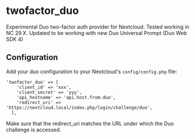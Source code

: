 # twofactor_duo
Experimental Duo two-factor auth provider for Nextcloud. Tested working in NC 29.X. Updated to be working with new Duo Universal Prompt (Duo Web SDK 4)

## Configuration

Add your duo configuration to your Nextcloud's `config/config.php` file:

```
'twofactor_duo' => [
    'client_id' => 'xxx',
    'client_secret' => 'yyy',
    'api_hostname' => 'api.host.from.duo',
    'redirect_uri' => 'https://nextcloud.local/index.php/login/challenge/duo',
  ],
```

Make sure that the redirect_uri matches the URL under which the Duo challenge is accessed.
